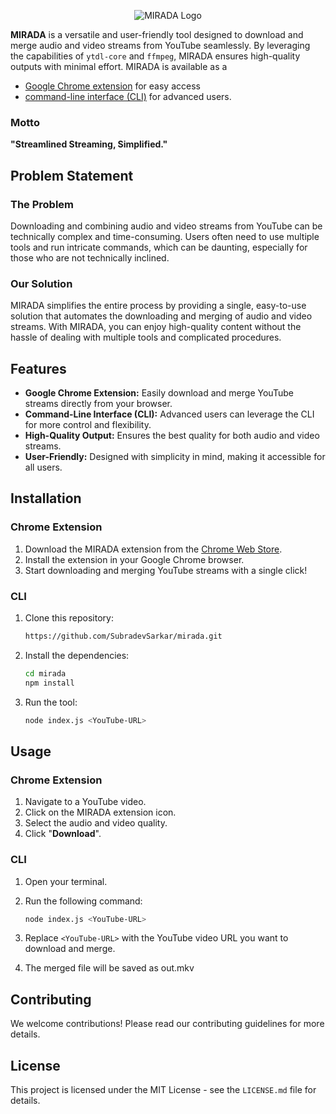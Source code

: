 <p align="center">
   <img alt="MIRADA Logo" src="https://firebasestorage.googleapis.com/v0/b/sk-global-d834d.appspot.com/o/logo%2Fmorada_icon.png?alt=media&token=784e25e4-977d-497e-aafe-6579011c4f75">
</p>

**MIRADA** is a versatile and user-friendly tool designed to download and merge audio and video streams from YouTube seamlessly. By leveraging the capabilities of `ytdl-core` and `ffmpeg`, MIRADA ensures high-quality outputs with minimal effort. MIRADA is available as a

- [Google Chrome extension](#chrome-extension) for easy access
- [command-line interface (CLI)](#cli) for advanced users.

### Motto

**"Streamlined Streaming, Simplified."**

## Problem Statement

### The Problem

Downloading and combining audio and video streams from YouTube can be technically complex and time-consuming. Users often need to use multiple tools and run intricate commands, which can be daunting, especially for those who are not technically inclined.

### Our Solution

MIRADA simplifies the entire process by providing a single, easy-to-use solution that automates the downloading and merging of audio and video streams. With MIRADA, you can enjoy high-quality content without the hassle of dealing with multiple tools and complicated procedures.

## Features

- **Google Chrome Extension:** Easily download and merge YouTube streams directly from your browser.
- **Command-Line Interface (CLI):** Advanced users can leverage the CLI for more control and flexibility.
- **High-Quality Output:** Ensures the best quality for both audio and video streams.
- **User-Friendly:** Designed with simplicity in mind, making it accessible for all users.

## Installation

### Chrome Extension

1. Download the MIRADA extension from the [Chrome Web Store](#).
2. Install the extension in your Google Chrome browser.
3. Start downloading and merging YouTube streams with a single click!

### CLI

1. Clone this repository:
   ```sh
   https://github.com/SubradevSarkar/mirada.git
   ```
1. Install the dependencies:
   ```sh
   cd mirada
   npm install
   ```
1. Run the tool:
   ```sh
   node index.js <YouTube-URL>
   ```

## Usage

### Chrome Extension

1. Navigate to a YouTube video.
1. Click on the MIRADA extension icon.
1. Select the audio and video quality.
1. Click "**Download**".

### CLI

1. Open your terminal.

1. Run the following command:

   ```sh
   node index.js <YouTube-URL>
   ```

1. Replace `<YouTube-URL>` with the YouTube video URL you want to download and merge.

1. The merged file will be saved as out.mkv

## Contributing

We welcome contributions! Please read our contributing guidelines for more details.

## License

This project is licensed under the MIT License - see the `LICENSE.md` file for details.
